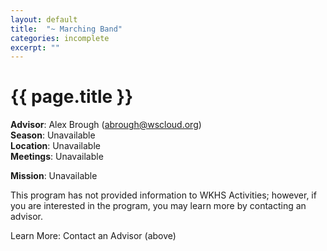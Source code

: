 ```yaml
---
layout: default
title:  "~ Marching Band"
categories: incomplete
excerpt: ""
---
```


# {{ page.title }}

**Advisor**: Alex Brough (<abrough@wscloud.org>)
<br/>**Season**: Unavailable
<br/>**Location**: Unavailable
<br/>**Meetings**: Unavailable

**Mission**: Unavailable

This program has not provided information to WKHS Activities; however, if you are interested in the program, you may learn more by contacting an advisor.

Learn More: Contact an Advisor (above)